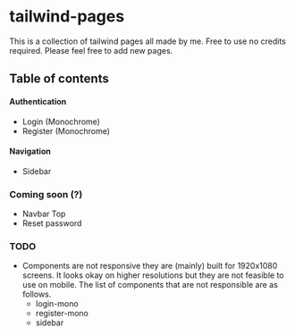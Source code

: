 # tailwind-pages
This is a collection of tailwind pages all made by me. Free to use no credits required. Please feel free to add new pages. 

## Table of contents

#### Authentication
- Login (Monochrome)
- Register (Monochrome)

#### Navigation
- Sidebar

### Coming soon (?)
- Navbar Top
- Reset password

### TODO
* Components are not responsive they are (mainly) built for 1920x1080 screens. It looks okay on higher resolutions but they are not feasible to use on mobile. The list of components that are not responsible are as follows.
    * login-mono
    * register-mono
    * sidebar

